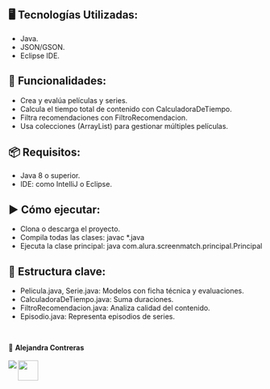 ## 🖥️ Tecnologías Utilizadas:

- Java.
- JSON/GSON.
- Eclipse IDE.

## 🎯 Funcionalidades:

- Crea y evalúa películas y series.
- Calcula el tiempo total de contenido con CalculadoraDeTiempo.
- Filtra recomendaciones con FiltroRecomendacion.
- Usa colecciones (ArrayList) para gestionar múltiples películas.

## 📦 Requisitos:

- Java 8 o superior.
- IDE: como IntelliJ o Eclipse.

## ▶️ Cómo ejecutar:

- Clona o descarga el proyecto.
- Compila todas las clases: javac *.java 
- Ejecuta la clase principal: java com.alura.screenmatch.principal.Principal

## 📁 Estructura clave:

- Pelicula.java, Serie.java: Modelos con ficha técnica y evaluaciones.
- CalculadoraDeTiempo.java: Suma duraciones.
- FiltroRecomendacion.java: Analiza calidad del contenido.
- Episodio.java: Representa episodios de series.
</br>

💙 <strong>Alejandra Contreras</strong></br>
<a href="https://www.linkedin.com/in/alejandraconb-dev/" target="_blank">
</br>
<img align="left" src="https://img.shields.io/badge/-LinkedIn-%230077B5?style=for-the-badge&logo=linkedin&logoColor=white" target="_blank"></a>
<img align="center" src="https://raw.githubusercontent.com/Tarikul-Islam-Anik/Animated-Fluent-Emojis/master/Emojis/Smilies/Relieved%20Face.png" target="_blank" height="40"></a>

